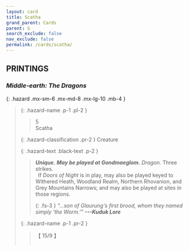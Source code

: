 ```yaml
---
layout: card
title: Scatha
grand_parent: Cards
parent: S
search_exclude: false
nav_exclude: false
permalink: /cards/scatha/
---
```


## PRINTINGS


### _Middle-earth: The Dragons_

{: .hazard .mx-sm-6 .mx-md-8 .mx-lg-10 .mb-4 }
> {: .hazard-name .p-1 .pl-2 }
> > <div class="hazard-mp">5</div>
> > <div class="card-name">Scatha</div>
>
> {: .hazard-classification .pr-2 }
> Creature
>
> {: .hazard-text .black-text .p-2 }
> > _**Unique.**_ ***May be played at Gondmaeglom.*** _Dragon._ Three strikes. <br>&ensp;If _Doors of Night_ is in play, may also be played keyed to Withered Heath, Woodland Realm, Northern Rhovanion, and Grey Mountains Narrows; and may also be played at sites in those regions. 
> > 
> > {: .fs-3 } 
> > _“...son of Glaurung's first brood, whom they named simply 'the Worm.’”_ ***---&#65279;Kuduk Lore*** 
>
> {: .hazard-name .p-1 .pr-2 }
> > <div class="card-shield">【 15/9 】</div>
> > <div class="card-corruption">&nbsp;</div>

